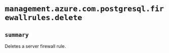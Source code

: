 # `management.azure.com.postgresql.firewallrules.delete`

## `summary`
Deletes a server firewall rule.


